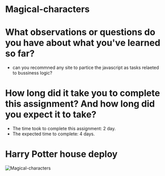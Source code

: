 # Magical-characters
# What observations or questions do you have about what you've learned so far?
- can you recommned any site to partice the javascript as tasks relaeted to bussiness logic?

# How long did it take you to complete this assignment? And how long did you expect it to take?
- The time took to complete this assignment: 2 day.
- The expected time to complete: 4 days.  


# Harry Potter house deploy
![Magical-characters](https://omaramjad310.github.io/Magical-characters/)
